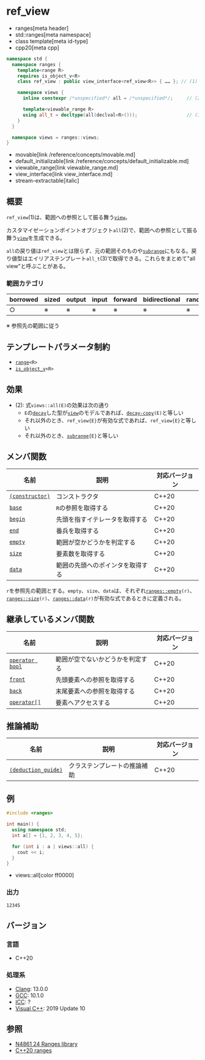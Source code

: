 # ref_view
* ranges[meta header]
* std::ranges[meta namespace]
* class template[meta id-type]
* cpp20[meta cpp]

```cpp
namespace std {
  namespace ranges {
    template<range R>
    requires is_object_v<R>
    class ref_view : public view_interface<ref_view<R>> { …… }; // (1)

    namespace views {
      inline constexpr /*unspecified*/ all = /*unspecified*/;     // (2)

      template<viewable_range R>
      using all_t = decltype(all(declval<R>()));                  // (3)
    }
  }

  namespace views = ranges::views;
}
```
* movable[link /reference/concepts/movable.md]
* default_initializable[link /reference/concepts/default_initializable.md]
* viewable_range[link viewable_range.md]
* view_interface[link view_interface.md]
* stream-extractable[italic]

## 概要
`ref_view`(1)は、範囲への参照として振る舞う[`view`](view.md)。

カスタマイゼーションポイントオブジェクト`all`(2)で、範囲への参照として振る舞う[`view`](view.md)を生成できる。

`all`の戻り値は`ref_view`とは限らず、元の範囲そのものや[`subrange`](subrange.md)にもなる。戻り値型はエイリアステンプレート`all_t`(3)で取得できる。これらをまとめて"all view"と呼ぶことがある。

### 範囲カテゴリ

| borrowed | sized | output | input | forward | bidirectional | random_access | contiguous | common | viewable | view |
|----------|-------|--------|-------|---------|---------------|---------------|------------|--------|----------|------|
| ○       | ※    | ※     | ※    | ※      | ※            | ※            | ※         | ※     | ○       | ○   |

※ 参照先の範囲に従う

## テンプレートパラメータ制約

- [`range`](range.md)`<R>`
- [`is_object_v`](/reference/type_traits/is_object.md)`<R>`

## 効果

- (2): 式`views::all(E)`の効果は次の通り
    - `E`の[`decay`](/reference/type_traits/decay.md)した型が[`view`](view.md)のモデルであれば、[`decay-copy`](/reference/exposition-only/decay-copy.md)`(E)`と等しい
    - それ以外のとき、`ref_view{E}`が有効な式であれば、`ref_view{E}`と等しい
    - それ以外のとき、[`subrange`](subrange.md)`{E}`と等しい

## メンバ関数

| 名前                                             | 説明                             | 対応バージョン |
|--------------------------------------------------|----------------------------------|----------------|
| [`(constructor)`](ref_view/op_constructor.md.nolink)  | コンストラクタ                   | C++20          |
| [`base`](ref_view/base.md.nolink)                     | `R`の参照を取得する              | C++20          |
| [`begin`](ref_view/begin.md.nolink)                   | 先頭を指すイテレータを取得する   | C++20          |
| [`end`](ref_view/end.md.nolink)                       | 番兵を取得する                   | C++20          |
| [`empty`](ref_view/empty.md.nolink)                   | 範囲が空かどうかを判定する       | C++20          |
| [`size`](ref_view/size.md.nolink)                     | 要素数を取得する                 | C++20          |
| [`data`](ref_view/data.md.nolink)                     | 範囲の先頭へのポインタを取得する | C++20          |

`r`を参照先の範囲とする。`empty`、`size`、`data`は、それぞれ[`ranges::empty`](empty.md)`(r)`、[`ranges::size`](size.md)`(r)`、[`ranges::data`](data.md)`(r)`が有効な式であるときに定義される。

## 継承しているメンバ関数

| 名前                                         | 説明                             | 対応バージョン |
|----------------------------------------------|----------------------------------|----------------|
| [`operator bool`](view_interface/op_bool.md) | 範囲が空でないかどうかを判定する | C++20          |
| [`front`](view_interface/front.md)           | 先頭要素への参照を取得する       | C++20          |
| [`back`](view_interface/back.md)             | 末尾要素への参照を取得する       | C++20          |
| [`operator[]`](view_interface/op_at.md)      | 要素へアクセスする               | C++20          |

## 推論補助

| 名前                                                  | 説明                         | 対応バージョン |
|-------------------------------------------------------|------------------------------|----------------|
| [`(deduction_guide)`](ref_view/op_deduction_guide.md.nolink) | クラステンプレートの推論補助 | C++20          |

## 例
```cpp example
#include <ranges>

int main() {
  using namespace std;
  int a[] = {1, 2, 3, 4, 5};

  for (int i : a | views::all) {
    cout << i;
  }
}
```
* views::all[color ff0000]

### 出力
```
12345
```

## バージョン
### 言語
- C++20

### 処理系
- [Clang](/implementation.md#clang): 13.0.0
- [GCC](/implementation.md#gcc): 10.1.0
- [ICC](/implementation.md#icc): ?
- [Visual C++](/implementation.md#visual_cpp): 2019 Update 10

## 参照
- [N4861 24 Ranges library](https://timsong-cpp.github.io/cppwp/n4861/ranges)
- [C++20 ranges](https://techbookfest.org/product/5134506308665344)
